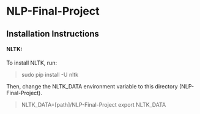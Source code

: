 # NLP-Final-Project


## Installation Instructions


#### NLTK:

To install NLTK, run:

> sudo pip install -U nltk

Then, change the NLTK\_DATA environment variable to this directory
(NLP-Final-Project).

> NLTK\_DATA=[path]/NLP-Final-Project
> export NLTK\_DATA